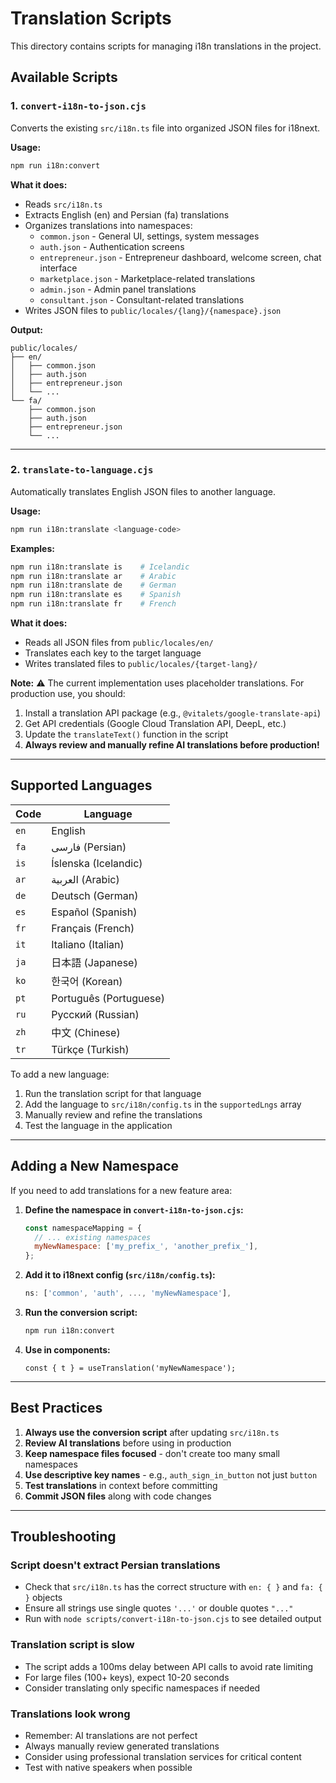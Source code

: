 # Translation Scripts

This directory contains scripts for managing i18n translations in the project.

## Available Scripts

### 1. `convert-i18n-to-json.cjs`

Converts the existing `src/i18n.ts` file into organized JSON files for i18next.

**Usage:**

```bash
npm run i18n:convert
```

**What it does:**

- Reads `src/i18n.ts`
- Extracts English (en) and Persian (fa) translations
- Organizes translations into namespaces:
  - `common.json` - General UI, settings, system messages
  - `auth.json` - Authentication screens
  - `entrepreneur.json` - Entrepreneur dashboard, welcome screen, chat interface
  - `marketplace.json` - Marketplace-related translations
  - `admin.json` - Admin panel translations
  - `consultant.json` - Consultant-related translations
- Writes JSON files to `public/locales/{lang}/{namespace}.json`

**Output:**

```
public/locales/
├── en/
│   ├── common.json
│   ├── auth.json
│   ├── entrepreneur.json
│   └── ...
└── fa/
    ├── common.json
    ├── auth.json
    ├── entrepreneur.json
    └── ...
```

---

### 2. `translate-to-language.cjs`

Automatically translates English JSON files to another language.

**Usage:**

```bash
npm run i18n:translate <language-code>
```

**Examples:**

```bash
npm run i18n:translate is    # Icelandic
npm run i18n:translate ar    # Arabic
npm run i18n:translate de    # German
npm run i18n:translate es    # Spanish
npm run i18n:translate fr    # French
```

**What it does:**

- Reads all JSON files from `public/locales/en/`
- Translates each key to the target language
- Writes translated files to `public/locales/{target-lang}/`

**Note:** ⚠️ The current implementation uses placeholder translations. For production use, you should:

1. Install a translation API package (e.g., `@vitalets/google-translate-api`)
2. Get API credentials (Google Cloud Translation API, DeepL, etc.)
3. Update the `translateText()` function in the script
4. **Always review and manually refine AI translations before production!**

---

## Supported Languages

| Code | Language               |
| ---- | ---------------------- |
| `en` | English                |
| `fa` | فارسی (Persian)        |
| `is` | Íslenska (Icelandic)   |
| `ar` | العربية (Arabic)       |
| `de` | Deutsch (German)       |
| `es` | Español (Spanish)      |
| `fr` | Français (French)      |
| `it` | Italiano (Italian)     |
| `ja` | 日本語 (Japanese)      |
| `ko` | 한국어 (Korean)        |
| `pt` | Português (Portuguese) |
| `ru` | Русский (Russian)      |
| `zh` | 中文 (Chinese)         |
| `tr` | Türkçe (Turkish)       |

To add a new language:

1. Run the translation script for that language
2. Add the language to `src/i18n/config.ts` in the `supportedLngs` array
3. Manually review and refine the translations
4. Test the language in the application

---

## Adding a New Namespace

If you need to add translations for a new feature area:

1. **Define the namespace in `convert-i18n-to-json.cjs`:**

   ```javascript
   const namespaceMapping = {
     // ... existing namespaces
     myNewNamespace: ['my_prefix_', 'another_prefix_'],
   };
   ```

2. **Add it to i18next config (`src/i18n/config.ts`):**

   ```typescript
   ns: ['common', 'auth', ..., 'myNewNamespace'],
   ```

3. **Run the conversion script:**

   ```bash
   npm run i18n:convert
   ```

4. **Use in components:**
   ```tsx
   const { t } = useTranslation('myNewNamespace');
   ```

---

## Best Practices

1. **Always use the conversion script** after updating `src/i18n.ts`
2. **Review AI translations** before using in production
3. **Keep namespace files focused** - don't create too many small namespaces
4. **Use descriptive key names** - e.g., `auth_sign_in_button` not just `button`
5. **Test translations** in context before committing
6. **Commit JSON files** along with code changes

---

## Troubleshooting

### Script doesn't extract Persian translations

- Check that `src/i18n.ts` has the correct structure with `en: { }` and `fa: { }` objects
- Ensure all strings use single quotes `'...'` or double quotes `"..."`
- Run with `node scripts/convert-i18n-to-json.cjs` to see detailed output

### Translation script is slow

- The script adds a 100ms delay between API calls to avoid rate limiting
- For large files (100+ keys), expect 10-20 seconds
- Consider translating only specific namespaces if needed

### Translations look wrong

- Remember: AI translations are not perfect
- Always manually review generated translations
- Consider using professional translation services for critical content
- Test with native speakers when possible
